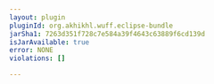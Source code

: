 ```yaml
---
layout: plugin
pluginId: org.akhikhl.wuff.eclipse-bundle
jarSha1: 7263d351f728c7e584a39f4643c63889f6cd139d
isJarAvailable: true
error: NONE
violations: []

---
```

